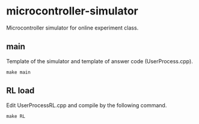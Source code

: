 # microcontroller-simulator
Microcontroller simulator for online experiment class.

## main
Template of the simulator and template of answer code (UserProcess.cpp).
```
make main
```

## RL load
Edit UserProcessRL.cpp and compile by the following command.
```
make RL
```
